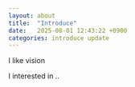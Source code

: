 ```yaml
---
layout: about
title:  "Introduce"
date:   2025-08-01 12:43:22 +0900
categories: introduce update
---
```


I like vision

I interested in ..